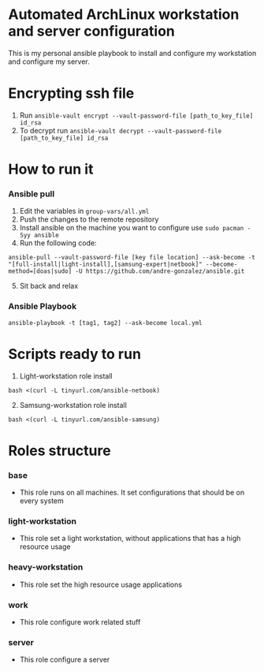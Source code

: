 # Automated ArchLinux workstation and server configuration
This is my personal ansible playbook to install and configure my workstation and configure my server.


# Encrypting ssh file
1. Run `ansible-vault encrypt --vault-password-file [path_to_key_file] id_rsa`
2. To decrypt run `ansible-vault decrypt --vault-password-file [path_to_key_file] id_rsa`

# How to run it
### Ansible pull
1. Edit the variables in `group-vars/all.yml`
2. Push the changes to the remote repository
3. Install ansible on the machine you want to configure use `sudo pacman -Syy ansible`
4. Run the following code:
```
ansible-pull --vault-password-file [key file location] --ask-become -t "[full-install|light-install],[samsung-expert|netbook]" --become-method=[doas|sudo] -U https://github.com/andre-gonzalez/ansible.git
```
5. Sit back and relax

### Ansible Playbook

```
ansible-playbook -t [tag1, tag2] --ask-become local.yml
```

# Scripts ready to run
1. Light-workstation role install
```
bash <(curl -L tinyurl.com/ansible-netbook)
```

2. Samsung-workstation role install
```
bash <(curl -L tinyurl.com/ansible-samsung)
```

# Roles structure
### base
- This role runs on all machines. It set configurations that should be on every system
### light-workstation
- This role set a light workstation, without applications that has a high resource usage
### heavy-workstation
- This role set the high resource usage applications
### work
- This role configure work related stuff
### server
- This role configure a server
